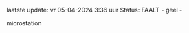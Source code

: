 laatste update: 
vr 05-04-2024  3:36   uur 
Status: FAALT - geel - 
<div class="service Y">microstation</div>